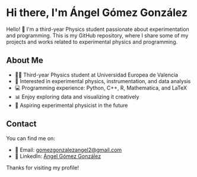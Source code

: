 # Hi there, I'm Ángel Gómez González

Hello! 👋 I'm a third-year Physics student passionate about experimentation and programming. This is my GitHub repository, where I share some of my projects and works related to experimental physics and programming.

## About Me

- 👨‍🎓 Third-year Physics student at Universidad Europea de Valencia
- 🌱 Interested in experimental physics, instrumentation, and data analysis
- 💻 Programming experience: Python, C++, R, Mathematica, and LaTeX
- 📊 Enjoy exploring data and visualizing it creatively
- 🚀 Aspiring experimental physicist in the future

## Contact

You can find me on:

- 📧 Email: gomezgonzalezangel2@gmail.com
- 💼 LinkedIn: [Ángel Gómez González](https://www.linkedin.com/in/%C3%A1ngel-g%C3%B3mez-gonz%C3%A1lez/)

Thanks for visiting my profile!
